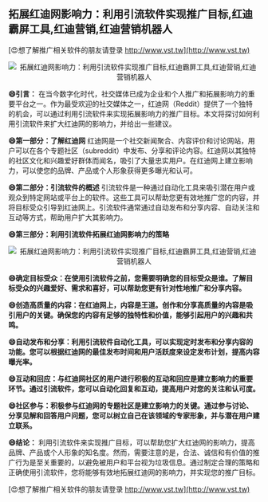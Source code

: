 ## **拓展红迪网影响力：利用引流软件实现推广目标,红迪霸屏工具,红迪营销,红迪营销机器人**

[😍想了解推广相关软件的朋友请登录 http://www.vst.tw](http://www.vst.tw)

 <center><img src="https://vst.tw/MP4/tuiguang/png/0.png" alt="拓展红迪网影响力：利用引流软件实现推广目标,红迪霸屏工具,红迪营销,红迪营销机器人"></center>

**😄引言：**
在当今数字化时代，社交媒体已成为企业和个人推广和拓展影响力的重要平台之一。作为最受欢迎的社交媒体之一，红迪网（Reddit）提供了一个独特的机会，可以通过利用引流软件来实现拓展影响力的推广目标。本文将探讨如何利用引流软件来扩大红迪网的影响力，并给出一些建议。

**😄第一部分：了解红迪网**
红迪网是一个社交新闻聚合、内容评价和讨论网站，用户可以在各个专题社区（subreddit）中发布、分享和评论内容。红迪网以其独特的社区文化和兴趣爱好群体而闻名，吸引了大量忠实用户。在红迪网上建立影响力，可以使您的品牌、产品或个人形象获得更多曝光和认可。

**😄第二部分：引流软件的概述**
引流软件是一种通过自动化工具来吸引潜在用户或观众到特定网站或平台上的软件。这些工具可以帮助您更有效地推广您的内容，并将目标受众引导到红迪网上。引流软件通常通过自动发布和分享内容、自动关注和互动等方式，帮助用户扩大其影响力。

**😄第三部分：利用引流软件拓展红迪网影响力的策略**

 <center><img src="https://vst.tw/MP4/tuiguang/png/8.png" alt="拓展红迪网影响力：利用引流软件实现推广目标,红迪霸屏工具,红迪营销,红迪营销机器人"></center>

**😄确定目标受众：在使用引流软件之前，您需要明确您的目标受众是谁。了解目标受众的兴趣爱好、需求和喜好，可以帮助您更有针对性地推广和分享内容。**

**😄创造高质量的内容：在红迪网上，内容是王道。创作和分享高质量的内容是吸引用户的关键。确保您的内容有足够的独特性和价值，能够引起用户的兴趣和共鸣。**

**😄自动发布和分享：利用引流软件自动化工具，可以实现定时发布和分享内容的功能。您可以根据红迪网的最佳发布时间和用户活跃度来设定发布计划，提高内容曝光率。**

**😄互动和回应：与红迪网社区的用户进行积极的互动和回应是建立影响力的重要环节。通过引流软件，您可以自动化回复和互动，提高用户对您的关注和认可度。**

**😄社区参与：积极参与红迪网的专题社区是建立影响力的关键。通过参与讨论、分享见解和回答用户问题，您可以树立自己在该领域的专家形象，并与潜在用户建立联系。**

**😄结论：**
利用引流软件来实现推广目标，可以帮助您扩大红迪网的影响力，提高品牌、产品或个人形象的知名度。然而，需要注意的是，合法、诚信和有价值的推广行为是至关重要的，以避免被用户和平台视为垃圾信息。通过制定合理的策略和正确使用引流软件，您将能够有效地拓展红迪网的影响力，并实现您的推广目标。

[😍想了解推广相关软件的朋友请登录 http://www.vst.tw](http://www.vst.tw)



